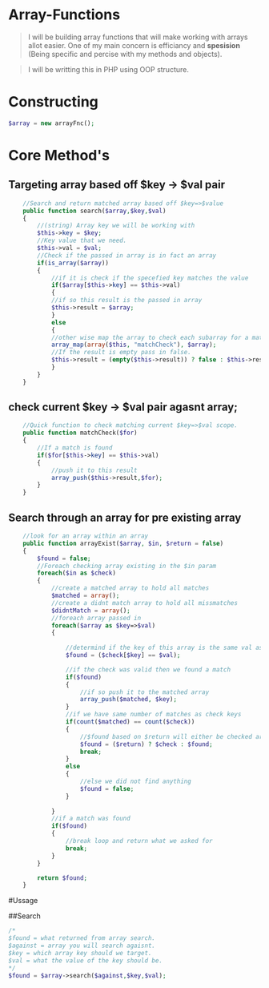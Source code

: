 # Array-Functions
> I will be building array functions that will make working with arrays allot easier. One of my main concern is efficiancy and **spesision** (Being specific and percise with my methods and objects).

> I will be writting this in PHP using OOP structure.

# Constructing


```php
$array = new arrayFnc();
```

# Core Method's
## Targeting array based off $key -> $val pair
```php
	//Search and return matched array based off $key=>$value
	public function search($array,$key,$val)
	{
		//(string) Array key we will be working with
		$this->key = $key;
		//Key value that we need.
		$this->val = $val;
		//Check if the passed in array is in fact an array
		if(is_array($array))
		{
			//if it is check if the specefied key matches the value
			if($array[$this->key] == $this->val)
			{
			//if so this result is the passed in array
			$this->result = $array;
			}
			else
			{
			//other wise map the array to check each subarray for a match
			array_map(array($this, "matchCheck"), $array);
			//If the result is empty pass in false.
			$this->result = (empty($this->result)) ? false : $this->result; 
			}
		}
	}
```
## check current $key -> $val pair agasnt array;
```php
	//Quick function to check matching current $key=>$val scope.
	public function matchCheck($for)
	{
		//If a match is found
		if($for[$this->key] == $this->val)
		{
			//push it to this result
			array_push($this->result,$for);
		}
	}
```
## Search through an array for pre existing array
```php
	//look for an array within an array
	public function arrayExist($array, $in, $return = false)
	{
		$found = false;
		//Foreach checking array existing in the $in param
		foreach($in as $check)
		{
			//create a matched array to hold all matches
			$matched = array();
			//create a didnt match array to hold all missmatches
			$didntMatch = array();
			//foreach array passed in
			foreach($array as $key=>$val)
			{
				
				//determind if the key of this array is the same val as the key in the array we are checking against
				$found = ($check[$key] == $val);

				//if the check was valid then we found a match
				if($found)
				{
					//if so push it to the matched array
					array_push($matched, $key);
				}
				//if we have same number of matches as check keys
				if(count($matched) == count($check))
				{
					//$found based on $return will either be checked array or remain result of the condetional at line 74
					$found = ($return) ? $check : $found;
					break;
				}
				else
				{
					//else we did not find anything
					$found = false;
				}
					
			}
			//if a match was found
			if($found)
			{
				//break loop and return what we asked for
				break;
			}
		}

		return $found;
	}
```
#Ussage

##Search

>
```php
/* 
$found = what returned from array search.
$against = array you will search agaisnt.
$key = which array key should we target.
$val = what the value of the key should be.
*/
$found = $array->search($against,$key,$val);
```
